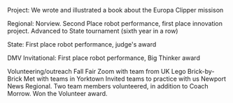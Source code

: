 Project: We wrote and illustrated a book about the Europa Clipper missison

Regional: Norview. Second Place robot performance, first place innovation project. Advanced to State tournament (sixth year in a row)

State: First place robot performance, judge's award

DMV Invitational: First place robot performance, Big Thinker award

Volunteering/outreach
Fall Fair
Zoom with team from UK
Lego Brick-by-Brick
Met with teams in Yorktown
Invited teams to practice with us
Newport News Regional. Two team members volunteered, in addition to Coach Morrow. Won the Volunteer award.
